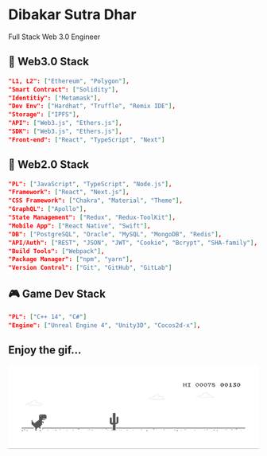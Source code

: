 # Dibakar Sutra Dhar
Full Stack Web 3.0 Engineer

## 🚀 Web3.0 Stack
```json
"L1, L2": ["Ethereum", "Polygon"],
"Smart Contract": ["Solidity"],
"Identitiy": ["Metamask"],
"Dev Env": ["Hardhat", "Truffle", "Remix IDE"],
"Storage": ["IPFS"],
"API": ["Web3.js", "Ethers.js"],
"SDK": ["Web3.js", "Ethers.js"],
"Front-end": ["React", "TypeScript", "Next"]
```
## 💎 Web2.0 Stack

```json
"PL": ["JavaScript", "TypeScript", "Node.js"],
"Framework": ["React", "Next.js"],
"CSS Framework": ["Chakra", "Material", "Theme"],
"GraphQL": ["Apollo"],
"State Management": ["Redux", "Redux-ToolKit"],
"Mobile App": ["React Native", "Swift"],
"DB": ["PostgreSQL", "Oracle", "MySQL", "MongoDB", "Redis"],
"API/Auth": ["REST", "JSON", "JWT", "Cookie", "Bcrypt", "SHA-family"],
"Build Tools": ["Webpack"],
"Package Manager": ["npm", "yarn"],
"Version Control": ["Git", "GitHub", "GitLab"]
```

## 🎮 Game Dev Stack

```json
"PL": ["C++ 14", "C#"]
"Engine": ["Unreal Engine 4", "Unity3D", "Cocos2d-x"],
```

## Enjoy the gif...

![image](https://github.com/dibakarsutradhar/dibakarsutradhar/blob/master/dino.gif)
